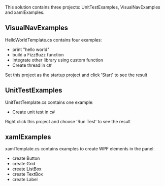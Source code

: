 This solution contains three projects: UnitTestExamples, VisualNavExamples and xamlExamples.



## VisualNavExamples

HelloWorldTemplate.cs contains four examples:

- print "hello world"
- build a FizzBuzz function
- Integrate other library using custom function
- Create thread in c#



Set this project as the startup project and click 'Start' to see the result

## UnitTestExamples

UnitTestTemplate.cs contains one example:

- Create unit test in c#



Right click this project and choose 'Run Test' to see the result

## xamlExamples

xamlTemplate.cs contains examples to create WPF elements in the panel:

- create Button
- create Grid
- create ListBox
- create TextBox
- create Label